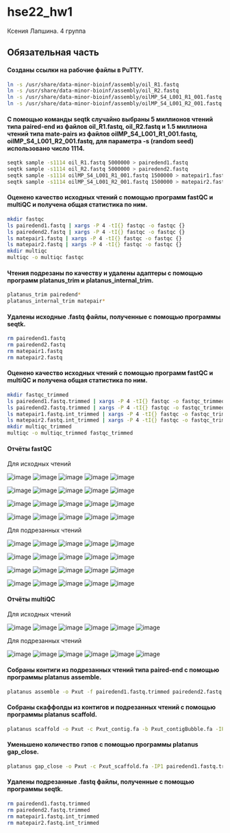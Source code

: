 # hse22_hw1
Ксения Лапшина.
4 группа

## Обязательная часть

#### Созданы ссылки на рабочие файлы в PuTTY.
```bash
ln -s /usr/share/data-minor-bioinf/assembly/oil_R1.fastq
ln -s /usr/share/data-minor-bioinf/assembly/oil_R2.fastq
ln -s /usr/share/data-minor-bioinf/assembly/oilMP_S4_L001_R1_001.fastq
ln -s /usr/share/data-minor-bioinf/assembly/oilMP_S4_L001_R2_001.fastq
```
#### С помощью команды seqtk случайно выбраны 5 миллионов чтений типа paired-end из файлов oil_R1.fastq, oil_R2.fastq и 1.5 миллиона чтений типа mate-pairs из файлов oilMP_S4_L001_R1_001.fastq, oilMP_S4_L001_R2_001.fastq, для параметра -s (random seed) использовано число 1114.
```bash
seqtk sample -s1114 oil_R1.fastq 5000000 > pairedend1.fastq
seqtk sample -s1114 oil_R2.fastq 5000000 > pairedend2.fastq
seqtk sample -s1114 oilMP_S4_L001_R1_001.fastq 1500000 > matepair1.fastq
seqtk sample -s1114 oilMP_S4_L001_R2_001.fastq 1500000 > matepair2.fastq
```
#### Оценено качество исходных чтений с помощью программ fastQC и multiQC и получена общая статистика по ним.
```bash
mkdir fastqc
ls pairedend1.fastq | xargs -P 4 -tI{} fastqc -o fastqc {}
ls pairedend2.fastq | xargs -P 4 -tI{} fastqc -o fastqc {}
ls matepair1.fastq | xargs -P 4 -tI{} fastqc -o fastqc {}
ls matepair2.fastq | xargs -P 4 -tI{} fastqc -o fastqc {}
mkdir multiqc
multiqc -o multiqc fastqc
```
#### Чтения подрезаны по качеству и удалены адаптеры с помощью программ platanus_trim и platanus_internal_trim.
```bash
platanus_trim pairedend*
platanus_internal_trim matepair*
```
#### Удалены исходные .fastq файлы, полученные с помощью программы seqtk.
```bash
rm pairedend1.fastq
rm pairedend2.fastq
rm matepair1.fastq
rm matepair2.fastq
```
#### Оценено качество исходных чтений с помощью программ fastQC и multiQC и получена общая статистика по ним.
```bash
mkdir fastqc_trimmed
ls pairedend1.fastq.trimmed | xargs -P 4 -tI{} fastqc -o fastqc_trimmed {}
ls pairedend2.fastq.trimmed | xargs -P 4 -tI{} fastqc -o fastqc_trimmed {}
ls matepair1.fastq.int_trimmed | xargs -P 4 -tI{} fastqc -o fastqc_trimmed {}
ls matepair2.fastq.int_trimmed | xargs -P 4 -tI{} fastqc -o fastqc_trimmed {}
mkdir multiqc_trimmed
multiqc -o multiqc_trimmed fastqc_trimmed
```



#### Отчёты fastQC
Для исходных чтений

![image](https://user-images.githubusercontent.com/114621114/193092271-9a5db5b0-62bd-45c6-8773-d5f1efbcadc9.png)
![image](https://user-images.githubusercontent.com/114621114/193092393-d637428f-841c-44ee-ab4d-02b5c4582082.png)
![image](https://user-images.githubusercontent.com/114621114/193092495-61d4106a-1437-41a7-8cbd-c77a6882505d.png)
![image](https://user-images.githubusercontent.com/114621114/193092636-eda56a32-dd33-4b03-9309-a6b9caf0f9b6.png)
![image](https://user-images.githubusercontent.com/114621114/193092969-6ea54a99-8cde-4a42-befa-e4b2934ad417.png)

![image](https://user-images.githubusercontent.com/114621114/193093292-0cbb8b1a-112d-4315-8bb5-c37954652c9f.png)
![image](https://user-images.githubusercontent.com/114621114/193093460-ea4dcb9d-a8aa-4230-9226-40d18665a9aa.png)
![image](https://user-images.githubusercontent.com/114621114/193093539-30e26520-53f4-4e84-b836-0111dd0a33c9.png)
![image](https://user-images.githubusercontent.com/114621114/193093612-7581598a-af81-4919-a36b-16d2b87dd3cb.png)
![image](https://user-images.githubusercontent.com/114621114/193094310-791e7e41-aeda-4972-9c49-8ab6128316ad.png)

![image](https://user-images.githubusercontent.com/114621114/193094654-c10846e4-497b-4c83-a1d7-ec90d2170460.png)
![image](https://user-images.githubusercontent.com/114621114/193095392-0dc4f404-17da-4c7a-90f7-898f7fbde2b8.png)
![image](https://user-images.githubusercontent.com/114621114/193095626-4d57dc27-ef31-48e3-8978-8378f7fc4bd4.png)
![image](https://user-images.githubusercontent.com/114621114/193095953-36ef4f9f-cb09-4500-84dd-af4d32bc7ec9.png)
![image](https://user-images.githubusercontent.com/114621114/193096325-2cccd5f6-0f9d-4fa1-be6c-04ee2693fa77.png)

![image](https://user-images.githubusercontent.com/114621114/193097785-65da0bc0-1a59-4e26-85e7-8bf9e1e6813a.png)
![image](https://user-images.githubusercontent.com/114621114/193098012-d83d8cad-7210-4194-9604-2f03021d9ee0.png)
![image](https://user-images.githubusercontent.com/114621114/193098194-c309c7d2-8d13-4b37-88b6-2361d2a01746.png)
![image](https://user-images.githubusercontent.com/114621114/193098349-ee8f52c2-9d34-4e25-b2ce-9e72227bb30f.png)
![image](https://user-images.githubusercontent.com/114621114/193098494-250b3fd6-2227-4530-9e91-d7e35faa46db.png)

Для подрезанных чтений

![image](https://user-images.githubusercontent.com/114621114/193101806-5bd0263a-4901-4965-a679-8fbec88de54b.png)
![image](https://user-images.githubusercontent.com/114621114/193101887-3ec34d13-0440-4909-899c-cb625c5dd69f.png)
![image](https://user-images.githubusercontent.com/114621114/193101970-542dd206-786f-4260-b181-dd29ec46594c.png)
![image](https://user-images.githubusercontent.com/114621114/193102103-14ade78f-242f-499c-a6b2-268b8b09c126.png)
![image](https://user-images.githubusercontent.com/114621114/193102227-11270c37-d104-47cf-aff9-489c4caf78ab.png)

![image](https://user-images.githubusercontent.com/114621114/193102357-4a452a0c-b173-46a0-9fb1-e712d78a7079.png)
![image](https://user-images.githubusercontent.com/114621114/193102555-b057bc9b-a5ce-4205-961c-d913751fc030.png)
![image](https://user-images.githubusercontent.com/114621114/193102638-46bc579e-3fc4-4f5f-8eb8-c3663c37a7b2.png)
![image](https://user-images.githubusercontent.com/114621114/193102729-9685dd11-76a0-4a2a-98c1-93998705e8dd.png)
![image](https://user-images.githubusercontent.com/114621114/193102798-9a62b64b-caf2-4f46-8ba0-271ec3b2822e.png)

![image](https://user-images.githubusercontent.com/114621114/193102966-de40d68c-2b24-45fe-9e85-ee9f0f8435d3.png)
![image](https://user-images.githubusercontent.com/114621114/193103042-893d38ad-b3c7-4908-806b-6547213a23b3.png)
![image](https://user-images.githubusercontent.com/114621114/193103132-1e9fcc44-38a0-4ce3-b341-2e665fc9c254.png)
![image](https://user-images.githubusercontent.com/114621114/193103218-a040522d-4c47-4fc4-a6d5-d3bf8a344cc5.png)
![image](https://user-images.githubusercontent.com/114621114/193103309-58d04bab-f63a-479e-8971-75de36f7806d.png)

![image](https://user-images.githubusercontent.com/114621114/193103472-ec8aac2b-16b4-4fef-98b0-4a3cb8518934.png)
![image](https://user-images.githubusercontent.com/114621114/193103595-bd606fd8-c1fb-4dde-9672-b7416f426d14.png)
![image](https://user-images.githubusercontent.com/114621114/193103669-1301864f-0d3a-46e7-88cc-f08b23661ff9.png)
![image](https://user-images.githubusercontent.com/114621114/193103748-31befe29-77a9-4853-bb2d-30f681f7039a.png)
![image](https://user-images.githubusercontent.com/114621114/193103873-3fefa93e-e844-4470-afb4-ee08d69a3f03.png)

#### Отчёты multiQC
Для исходных чтений

![image](https://user-images.githubusercontent.com/114621114/193090652-27bffef3-3bde-49f2-acde-25f0e1ae6b37.png)
![image](https://user-images.githubusercontent.com/114621114/193090799-d9b35501-b798-424a-aa71-03922f4f8225.png)
![image](https://user-images.githubusercontent.com/114621114/193090922-9b4b98d1-d3ff-4269-b87a-3eab897cfe6e.png)
![image](https://user-images.githubusercontent.com/114621114/193091008-ae1fa4ca-f6b9-49a1-9a1d-730978252b05.png)
![image](https://user-images.githubusercontent.com/114621114/193091244-241638ba-3245-4caf-a567-ccb35ec07520.png)
![image](https://user-images.githubusercontent.com/114621114/193091350-9b2822a2-e585-46b0-bf99-0560971069a6.png)

Для подрезанных чтений

![image](https://user-images.githubusercontent.com/114621114/193104058-c773b1e8-e47f-417e-b061-c011c1ee0ffc.png)
![image](https://user-images.githubusercontent.com/114621114/193104872-351a7d2a-5b0f-451c-86aa-04b49b8c5a4b.png)
![image](https://user-images.githubusercontent.com/114621114/193104179-4b0bfd53-d759-4153-b1c2-7ea2a3bda37f.png)
![image](https://user-images.githubusercontent.com/114621114/193104377-a983cf33-fb31-40b4-a90d-e2814529008b.png)
![image](https://user-images.githubusercontent.com/114621114/193104559-7ec67c6d-1f28-46a9-ae4d-03a9ae8ccf14.png)
![image](https://user-images.githubusercontent.com/114621114/193104663-7f5f0991-f620-4eb9-b35f-7738c9d2c6f4.png)



#### Собраны контиги из подрезанных чтений типа paired-end с помощью программы platanus assemble.
```bash
platanus assemble -o Pxut -f pairedend1.fastq.trimmed pairedend2.fastq.trimmed 2> assemble.log
```
#### 
#### Собраны скаффолды из контигов и подрезанных чтений с помощью программы platanus scaffold.
```bash
platanus scaffold -o Pxut -c Pxut_contig.fa -b Pxut_contigBubble.fa -IP1 pairedend1.fastq.trimmed pairedend2.fastq.trimmed -OP2 matepair1.fastq.int_trimmed matepair2.fastq.int_trimmed 2> scaffold.log
```
#### 
#### Уменьшено количество гэпов с помощью программы platanus gap_close.
```bash
platanus gap_close -o Pxut -c Pxut_scaffold.fa -IP1 pairedend1.fastq.trimmed pairedend2.fastq.trimmed -OP2 matepair1.fastq.int_trimmed matepair2.fastq.int_trimmed 2> gapclose.log
```
#### Удалены подрезанные .fastq файлы, полученные с помощью программы seqtk.
```bash
rm pairedend1.fastq.trimmed
rm pairedend2.fastq.trimmed
rm matepair1.fastq.int_trimmed
rm matepair2.fastq.int_trimmed
```
####
